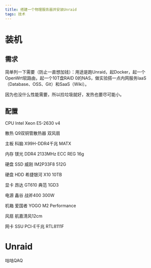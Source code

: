 ```yaml
---
title: 搭建一个物理服务器并安装Unraid
tags: 技术
---
```


<!--more-->

# 装机

## 需求

简单列一下需要（防止一直想加钱）：用途是跑Unraid，起Docker，起一个OpenWrt软路由，起一个10T盘RAID 0的NAS，做实验搭一点内网服务IaaS（Database、OSS、Git）和SaaS（Wiki）。

因为也没什么性能需要，所以捡垃圾就好，发热也要尽可能小。

## 配置

CPU Intel Xeon E5-2630 v4

散热 Q9双铜管散热器 双风扇

主板 科脑 X99H-DDR4千兆 MATX

内存 镁光 DDR4 2133MHz ECC REG 16g

硬盘 SSD 威刚 IM2P33F8 512G

硬盘 HDD 希捷银河 X10 10TB

显卡 昂达 GT610 典范 1GD3

电源 鑫谷 战斧400 300W

机箱 爱国者 YOGO M2 Performance

风扇 航嘉清风12cm

网卡 SSU PCI-E千兆 RTL8111F

# Unraid

咕咕QAQ
